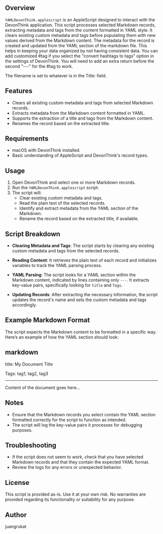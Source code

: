 ## Overview
`YAMLDevonThink.applescript` is an AppleScript designed to interact with the DevonThink application. This script processes selected Markdown records, extracting metadata and tags from the content formatted in YAML style. It clears existing custom metadata and tags before populating them with new values derived from the Markdown content.
The metadata for the record is created and updated from the YAML section of the markdown file. This helps in keeping your data organized by not having consistent data.
You can add customized #tag if you select the "convert hashtags to tags" option in the settings of DevonThink. You will need to add an extra return before the second "---" for the #tag to work.

The filename is set to whatever is in the Title: field.

## Features
- Clears all existing custom metadata and tags from selected Markdown records.
- Extracts metadata from the Markdown content formatted in YAML.
- Supports the extraction of a title and tags from the Markdown content.
- Renames the record based on the extracted title.

## Requirements
- macOS with DevonThink installed.
- Basic understanding of AppleScript and DevonThink's record types.

## Usage
1. Open DevonThink and select one or more Markdown records.
2. Run the `YAMLDevonThink.applescript` script.
3. The script will:
   - Clear existing custom metadata and tags.
   - Read the plain text of the selected records.
   - Identify and extract metadata from the YAML section of the Markdown.
   - Rename the record based on the extracted title, if available.

## Script Breakdown
- **Clearing Metadata and Tags**: The script starts by clearing any existing custom metadata and tags from the selected records.
  
- **Reading Content**: It retrieves the plain text of each record and initializes variables to track the YAML parsing process.

- **YAML Parsing**: The script looks for a YAML section within the Markdown content, indicated by lines containing only `---`. It extracts key-value pairs, specifically looking for `title` and `Tags`.

- **Updating Records**: After extracting the necessary information, the script updates the record's name and sets the custom metadata and tags accordingly.

## Example Markdown Format
The script expects the Markdown content to be formatted in a specific way. Here’s an example of how the YAML section should look:

markdown
---
title: My Document Title

Tags: tag1, tag2, tag3

---
Content of the document goes here...

## Notes
- Ensure that the Markdown records you select contain the YAML section formatted correctly for the script to function as intended.
- The script will log the key-value pairs it processes for debugging purposes.

## Troubleshooting
- If the script does not seem to work, check that you have selected Markdown records and that they contain the expected YAML format.
- Review the logs for any errors or unexpected behavior.

## License
This script is provided as-is. Use it at your own risk. No warranties are provided regarding its functionality or suitability for any purpose.

## Author
juangrukat
